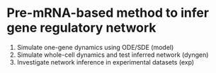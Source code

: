 # Pre-mRNA-based method to infer gene regulatory network

1. Simulate one-gene dynamics using ODE/SDE (model)
2. Simulate whole-cell dynamics and test inferred network (dyngen)
4. Investigate network inference in experimental datasets (exp)
